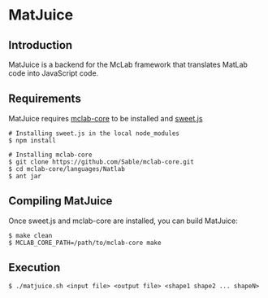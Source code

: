 # MatJuice

## Introduction

MatJuice is a backend for the McLab framework that translates MatLab
code into JavaScript code.

## Requirements

MatJuice requires [mclab-core](https://github.com/Sable/mclab-core) to
be installed and [sweet.js](http://sweetjs.org/)

    # Installing sweet.js in the local node_modules
    $ npm install

    # Installing mclab-core
    $ git clone https://github.com/Sable/mclab-core.git
    $ cd mclab-core/languages/Natlab
    $ ant jar

## Compiling MatJuice

Once sweet.js and mclab-core are installed, you can build MatJuice:

    $ make clean
    $ MCLAB_CORE_PATH=/path/to/mclab-core make

## Execution

    $ ./matjuice.sh <input file> <output file> <shape1 shape2 ... shapeN>
